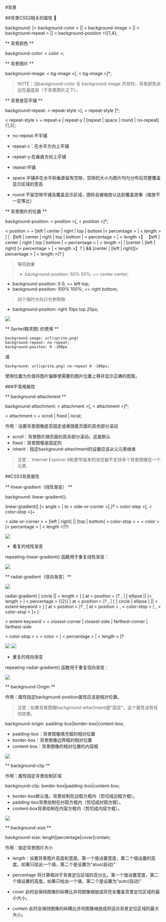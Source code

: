 #背景

##背景CSS2相关的属性 

background: [< background-color > || < background-image > || < background-repeat > || < background-position >]{1,4};

** 背景颜色 **

background-color: < color >;

** 背景图片 **

background-image: < bg-image >[, < bg-image >]*;

>NOTE：当background-color 与 background-image 共存时，背景颜色永远在最底层（于背景图片之下）。

** 背景是否平铺 **

background-repeat: < repeat-style >[, < repeat-style ]*;

< repeat-style > = repeat-x | repeat-y | [repeat | space | round | no-repeat]{1,2};

* no-repeat:不平铺

* repeat-x：在水平方向上平铺

* repeat-y:在垂直方向上平铺

* repeat:平铺

* space 平铺并在水平和垂直留有空隙，空隙的大小为图片均匀分布后完整覆盖显示区域的宽高

* round 不留空隙平铺且覆盖显示区域，图标会被缩放以达到覆盖效果（缩放不一定等比）

** 背景图片的位置 **

background-position: < position >[, < position >]*;

< position > = [left | center | right | top | bottom |< percentage > | < length > ] | 【left | center | right | top | bottom | < percentage > | < length >】 【left | center | right | top | bottom | < percentage > | < length >] | [center | [left | right] [< percentage > | < length >】? ] && [center | [left | right][< percentage > | < length >]? ]

>等同效果
>* background-position: 50% 50%; == center center; 
* background-position: 0 0; == left top;
* background-position: 100% 100%; == right bottom;

>四个值时方向只为参照物 
* background-position: right 10px top 20px;

![](/image/20161220bapo.png)

** Sprite(精灵图) 的使用 **

    background-image: url(sprite.png)
    background-repeat: no-repeat;
    background-positon: 0 -100px

或

    background: url(sprite.png) no-repeat 0 -100px;

使用位置为负值将图片偏移使需要的图片位置上移并显示正确的图案。

###不常用属性

** background-attachment **

background-attachment: < attachment >[, < attachment >]*;

< attachment > = scroll | fixed | local;

作用：设置背景图像是否固定或者随着页面的其余部分滚动 

* scroll：背景图片随页面的其余部分滚动。这是默认
* fixed：背景图像是固定的
* inherit：指定background-attachment的设置应该从父元素继承

>注意： Internet Explorer 8和更早版本的浏览器不支持多个背景图像在一个元素.

##CSS3背景属性

** linear-gradient（线性渐变） **

background: linear-gradient(); 

linear-gradient([ [< angle > | to < side-or-corner >],]? < color-step >[, < color-stop >]+ 

< side-or-corner > = [left | right] || [top | bottom]
< color-stop > = < color > [< percentage > | < length >]?)

![](/image/2016balg.png)

* 重复的线性渐变

repeating-linear-gradient() 函数用于重复线性渐变：

![](/image/2016barli.png)

** radial-gradient（径向渐变）**

![](/image/2016barg.jpg)

radial-gradient( [ circle || < length > ] [ at < position > ]? , | [ ellipse || [< length > | < percentage > ]{2}] [ at < position > ]? , | [ [ circle | ellipse ] || < extent-keyword > ] [ at < position > ]? , | at < position > , < color-stop > [ , < color-stop > ]+ )

< extent-keyword > = closest-corner | closest-side | farthest-corner | farthest-side

< color-stop > = < color > [ < percentage > | < length > ]?

![](/image/2016barg01.png)
![](/image/2016barg02.png)

* 重复的径向渐变

repeating-radial-gradient() 函数用于重复径向渐变：

![](/image/2016barre.png)

** background-Origin **

作用：属性指定background-position属性应该是相对位置。

>注意：如果背景图像background-attachment是"固定"，这个属性没有任何效果。

background-origin: padding-box|border-box|content-box; 

* padding-box：背景图像填充框的相对位置
* border-box：背景图像边界框的相对位置
* content-box：背景图像的相对位置的内容框

![](/image/2016orbox.png)

** background-clip **

作用：属性指定背景绘制区域

background-clip: border-box|padding-box|content-box; 

* border-box默认值。背景绘制在边框方框内（剪切成边框方框）。
* padding-box背景绘制在衬距方框内（剪切成衬距方框）。
* content-box背景绘制在内容方框内（剪切成内容方框）。

![](/image/2016baclip.png)

** background-size **

background-size: length|percentage|cover|contain; 

作用：指定背景图片大小

* length：设置背景图片高度和宽度。第一个值设置宽度，第二个值设置的高度。如果只给出一个值，第二个是设置为"atuo(自动)"

* percentage	将计算相对于背景定位区域的百分比。第一个值设置宽度，第二个值设置的高度。如果只给出一个值，第二个是设置为"auto(自动)"

* cover	此时会保持图像的纵横比并将图像缩放成将完全覆盖背景定位区域的最小大小。

* contain	此时会保持图像的纵横比并将图像缩放成将适合背景定位区域的最大大小。

